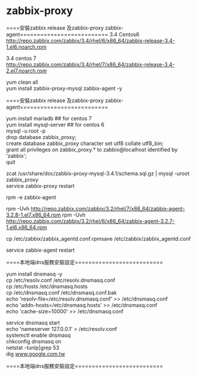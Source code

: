 # zabbix-proxy

====安裝zabbix release 及zabbix-proxy zabbix-agent==========================
  3.4 Centos6
  http://repo.zabbix.com/zabbix/3.4/rhel/6/x86_64/zabbix-release-3.4-1.el6.noarch.rpm  
  
  3.4 centos 7  
  http://repo.zabbix.com/zabbix/3.4/rhel/7/x86_64/zabbix-release-3.4-2.el7.noarch.rpm  

  yum clean all  
  yum install zabbix-proxy-mysql zabbix-agent -y  

====安裝zabbix release 及zabbix-proxy  zabbix-agent==========================  

  yum install mariadb ## for centos 7  
  yum install mysql-server  ## for centos 6  
  mysql -u root -p  
  drop database zabbix_proxy;  
  create database zabbix_proxy character set utf8 collate utf8_bin;  
  grant all privileges on zabbix_proxy.* to zabbix@localhost identified by 'zabbix';  
  quit  
  
  zcat /usr/share/doc/zabbix-proxy-mysql-3.4.1/schema.sql.gz | mysql -uroot zabbix_proxy  
  service zabbix-proxy restart  

rpm -e zabbix-agent

rpm -Uvh http://repo.zabbix.com/zabbix/3.2/rhel/7/x86_64/zabbix-agent-3.2.8-1.el7.x86_64.rpm
rpm -Uvh http://repo.zabbix.com/zabbix/3.2/rhel/6/x86_64/zabbix-agent-3.2.7-1.el6.x86_64.rpm

cp /etc/zabbix/zabbix_agentd.conf.rpmsave /etc/zabbix/zabbix_agentd.conf

service zabbix-agent restart


====本地端dns服務安裝設定==========================

   yum install dnsmasq -y  
   cp /etc/resolv.conf /etc/resolv.dnsmasq.conf  
   cp /etc/hosts /etc/dnsmasq.hosts  
   cp /etc/dnsmasq.conf /etc/dnsmasq.conf.bak  
   echo 'resolv-file=/etc/resolv.dnsmasq.conf' >> /etc/dnsmasq.conf  
   echo 'addn-hosts=/etc/dnsmasq.hosts' >> /etc/dnsmasq.conf  
   echo 'cache-size=10000' >> /etc/dnsmasq.conf  

   service dnsmasq start  
   echo 'nameserver 127.0.0.1' > /etc/resolv.conf  
   systemctl enable dnsmasq  
   chkconfig dnsmasq on  
   netstat -tunlp|grep 53  
   dig www.google.com.tw  

====本地端dns服務安裝設定==========================

